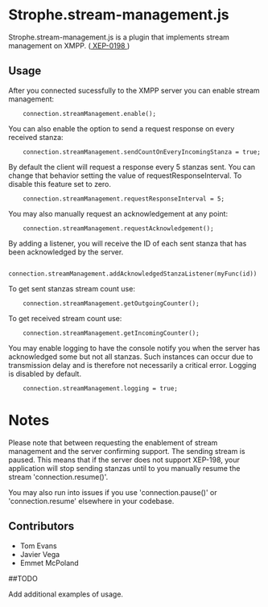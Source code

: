 # Strophe.stream-management.js

Strophe.stream-management.js is a plugin that implements stream management on XMPP. ([ XEP-0198 ]( http://xmpp.org/extensions/xep-0198.html ))

## Usage

After you connected sucessfully to the XMPP server you can enable stream management:

```
    connection.streamManagement.enable();
```


You can also enable the option to send a request response on every received stanza:

```
	connection.streamManagement.sendCountOnEveryIncomingStanza = true;
```

By default the client will request a response every 5 stanzas sent. You can change that behavior
setting the value of requestResponseInterval. To disable this feature set to zero.

```
    connection.streamManagement.requestResponseInterval = 5;
```

You may also manually request an acknowledgement at any point:

```
    connection.streamManagement.requestAcknowledgement();
```

By adding a listener, you will receive the ID of each sent stanza that has been acknowledged by the server.

```
    connection.streamManagement.addAcknowledgedStanzaListener(myFunc(id))
```

To get sent stanzas stream count use:

```
	connection.streamManagement.getOutgoingCounter();
```

To get received stream count use:

```
	connection.streamManagement.getIncomingCounter();
```

You may enable logging to have the console notify you when the server has acknowledged some but not all stanzas.
Such instances can occur due to transmission delay and is therefore not necessarily a critical error.
Logging is disabled by default.

```
	connection.streamManagement.logging = true;
```

# Notes

Please note that between requesting the enablement of stream management and the server confirming support.
The sending stream is paused. This means that if the server does not support XEP-198, your application
will stop sending stanzas until to you manually resume the stream 'connection.resume()'.

You may also run into issues if you use 'connection.pause()' or 'connection.resume' elsewhere in your codebase.

## Contributors

- Tom Evans
- Javier Vega
- Emmet McPoland


##TODO

Add additional examples of usage.

